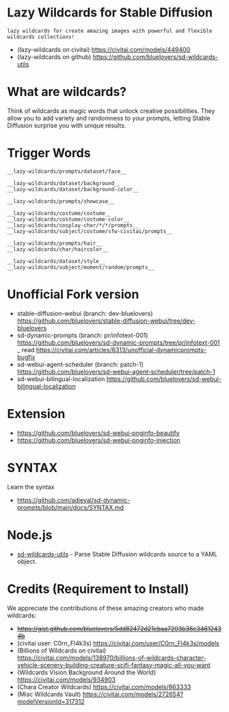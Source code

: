 # Lazy Wildcards for Stable Diffusion

    lazy wildcards for create amazing images with powerful and flexible wildcards collections!

- (lazy-wildcards on civitai)
  https://civitai.com/models/449400
- (lazy-wildcards on github)
  https://github.com/bluelovers/sd-wildcards-utils

# What are wildcards?

Think of wildcards as magic words that unlock creative possibilities. They allow you to add variety and randomness to your prompts, letting Stable Diffusion surprise you with unique results.

# Trigger Words

```
__lazy-wildcards/prompts/dataset/face__

__lazy-wildcards/dataset/background__
__lazy-wildcards/dataset/background-color__

__lazy-wildcards/prompts/showcase__

__lazy-wildcards/costume/costume__
__lazy-wildcards/costume/costume-color__
__lazy-wildcards/cosplay-char/*/*/prompts__
__lazy-wildcards/subject/costume/sfw-civitai/prompts__

__lazy-wildcards/prompts/hair__
__lazy-wildcards/char/haircolor__

__lazy-wildcards/dataset/style__
__lazy-wildcards/subject/moment/random/prompts__
```

# Unofficial Fork version

- stable-diffusion-webui (branch: dev-bluelovers)
  https://github.com/bluelovers/stable-diffusion-webui/tree/dev-bluelovers
- sd-dynamic-prompts (branch: pr/infotext-001)
  https://github.com/bluelovers/sd-dynamic-prompts/tree/pr/infotext-001
  _
  read https://civitai.com/articles/6313/unofficial-dynamicprompts-bugfix
- sd-webui-agent-scheduler (branch: patch-1)
  https://github.com/bluelovers/sd-webui-agent-scheduler/tree/patch-1
- sd-webui-bilingual-localization
  https://github.com/bluelovers/sd-webui-bilingual-localization

# Extension

- https://github.com/bluelovers/sd-webui-pnginfo-beautify
- https://github.com/bluelovers/sd-webui-pnginfo-injection

# SYNTAX

Learn the syntax

- https://github.com/adieyal/sd-dynamic-prompts/blob/main/docs/SYNTAX.md

# Node.js

- [sd-wildcards-utils](https://github.com/bluelovers/sd-wildcards-utils/tree/dev) - Parse Stable Diffusion wildcards source to a YAML object.

# Credits (Requirement to Install)

We appreciate the contributions of these amazing creators who made wildcards:

- ~~https://gist.github.com/bluelovers/5dd82472d21cbaa7203b36c34612434b~~
- (civitai user: C0rn_Fl4k3s)
  https://civitai.com/user/C0rn_Fl4k3s/models
- (Billions of Wildcards on civitai)
  https://civitai.com/models/138970/billions-of-wildcards-character-vehicle-scenery-building-creature-scifi-fantasy-magic-all-you-want
- (Wildcards Vision Background Around the World)
  https://civitai.com/models/934903
- (Chara Creator Wildcards)
  https://civitai.com/models/863333
- (Misc Wildcards Vault)
  https://civitai.com/models/272654?modelVersionId=317312

